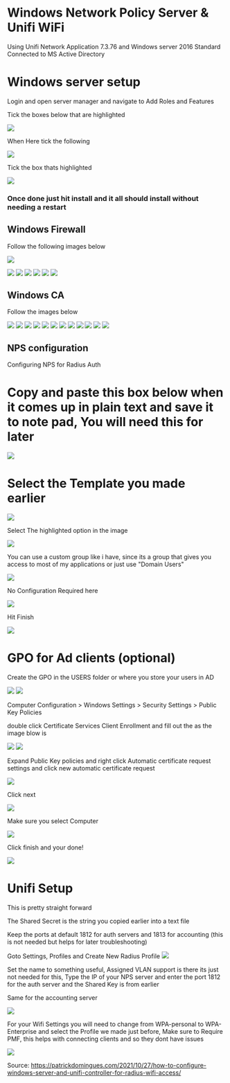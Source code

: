 # Windows Network Policy Server & Unifi WiFi

Using Unifi Network Application 7.3.76 and Windows server 2016 Standard Connected to MS Active Directory


# Windows server setup

Login and open server manager and navigate to Add Roles and Features

Tick the boxes below that are highlighted

![](./images/nps-1.png)

When Here tick the following

![](./images/nps-2.png)

Tick the box thats highlighted

![](./images/nps-3.png)

### Once done just hit install and it all should install without needing a restart


## Windows Firewall
Follow the following images below


![](./images/nps-4.webp)

![](./images/nps-5.webp)
![](./images/nps-6.webp)
![](./images/nps-7.png)
![](./images/nps-8.png)
![](./images/nps-9.png)
![](./images/nps-10.png)

## Windows CA
Follow the images below


![](./images/ca-1.webp)
![](./images/ca-2.webp)
![](./images/ca-3.webp)
![](./images/ca-4.webp)
![](./images/ca-5.webp)
![](./images/ca-6.webp)
![](./images/ca-7.webp)
![](./images/ca-8.webp)
![](./images/ca-9.webp)
![](./images/ca-10.webp)
![](./images/ca-11.webp)
![](./images/ca-12.webp)

## NPS configuration
Configuring NPS for Radius Auth


# Copy and paste this box below when it comes up in plain text and save it to note pad, You will need this for later

![](./images/nps-13.png)

# Select the Template you made earlier
![](./images/nps-12.png)

Select The highlighted option in the image

![](./images/nps-14.png)

You can use a custom group like i have, since its a group that gives you access to most of my applications or just use "Domain Users"

![](./images/nps-15.png)

No Configuration Required here

![](./images/nps-16.png)

Hit Finish

![](./images/nps-17.png)

# GPO for Ad clients (optional)


Create the GPO in the USERS folder or where you store your users in AD

![](./images/gpo-1.png)
![](./images/gpo-2.png)

Computer Configuration > Windows Settings > Security Settings > Public Key Policies 

double click Certificate Services Client Enrollment and fill out the as the image blow is

![](./images/gpo-3.png)
![](./images/gpo-4.png)

Expand Public Key policies and right click Automatic certificate request settings and click new automatic certificate request

![](./images/gpo-5.png)

Click next

![](./images/gpo-6.png)

Make sure you select Computer

![](./images/gpo-7.png)

Click finish and your done!

![](./images/gpo-8.png)

# Unifi Setup

This is pretty straight forward

The Shared Secret is the string you copied earlier into a text file

Keep the ports at default 1812 for auth servers and 1813 for accounting (this is not needed but helps for later troubleshooting)

Goto Settings, Profiles and Create New Radius Profile
![](./images/unifi-1.png)

Set the name to something useful, Assigned VLAN support is there its just not needed for this, Type the IP of your NPS server and enter the port 1812 for the auth server and the Shared Key is from earlier

Same for the accounting server 

![](./images/unifi-2.png)

For your Wifi Settings you will need to change from WPA-personal to WPA-Enterprise and select the Profile we made just before, Make sure to Require PMF, this helps with connecting clients and so they dont have issues

![](./images/unifi-3.png)

Source: https://patrickdomingues.com/2021/10/27/how-to-configure-windows-server-and-unifi-controller-for-radius-wifi-access/

